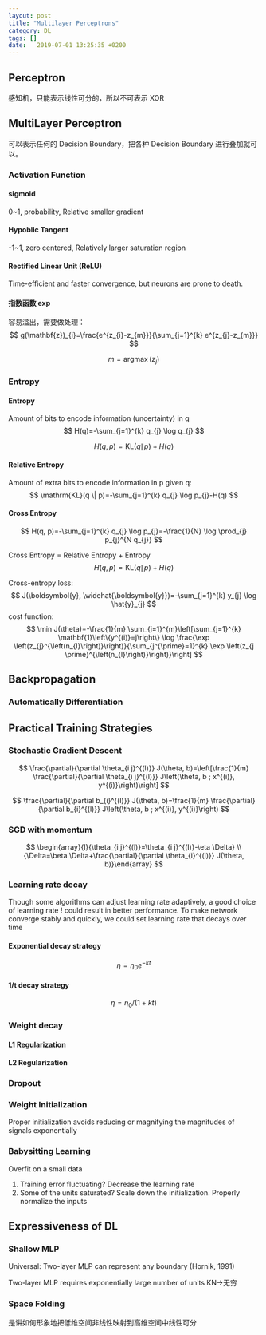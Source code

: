 ```yaml
---
layout: post
title: "Multilayer Perceptrons"
category: DL
tags: []
date:   2019-07-01 13:25:35 +0200
---
```


## Perceptron

感知机，只能表示线性可分的，所以不可表示 XOR

## MultiLayer Perceptron

可以表示任何的 Decision Boundary，把各种 Decision Boundary 进行叠加就可以。

### Activation Function

#### sigmoid 

0~1, probability, Relative smaller gradient

#### Hypoblic Tangent

-1~1, zero centered, Relatively larger saturation region

#### Rectified Linear Unit (ReLU)

Time-efficient and faster convergence, but neurons are prone to death.

#### 指数函数 exp

容易溢出，需要做处理：
$$
g(\mathbf{z})_{i}=\frac{e^{z_{i}-z_{m}}}{\sum_{j=1}^{k} e^{z_{j}-z_{m}}}
$$


$$ m=\operatorname{argmax}\left(z_{j}\right)$$

### Entropy

#### Entropy

Amount of bits to encode information (uncertainty) in q
$$
H(q)=-\sum_{j=1}^{k} q_{j} \log q_{j}
$$

$$
H(q, p)=\mathrm{KL}(q \| p)+H(q)
$$

#### Relative Entropy

Amount of extra bits to encode information in p given q:
$$
\mathrm{KL}(q \| p)=-\sum_{j=1}^{k} q_{j} \log p_{j}-H(q)
$$

#### Cross Entropy

$$
H(q, p)=-\sum_{j=1}^{k} q_{j} \log p_{j}=-\frac{1}{N} \log \prod_{j} p_{j}^{N q_{j}}
$$

Cross Entropy = Relative Entropy + Entropy
$$
H(q, p)=\mathrm{KL}(q \| p)+H(q)
$$

Cross-entropy loss:
$$
J(\boldsymbol{y}, \widehat{\boldsymbol{y}})=-\sum_{j=1}^{k} y_{j} \log \hat{y}_{j}
$$
cost function:
$$
\min J(\theta)=-\frac{1}{m} \sum_{i=1}^{m}\left[\sum_{j=1}^{k} \mathbf{1}\left\{y^{(i)}=j\right\} \log \frac{\exp \left(z_{j}^{\left(n_{l}\right)}\right)}{\sum_{j^{\prime}=1}^{k} \exp \left(z_{j \prime}^{\left(n_{l}\right)}\right)}\right]
$$

## Backpropagation

### Automatically Differentiation



## Practical Training Strategies

### Stochastic Gradient Descent

$$
\frac{\partial}{\partial \theta_{i j}^{(l)}} J(\theta, b)=\left[\frac{1}{m} \frac{\partial}{\partial \theta_{i j}^{(l)}} J\left(\theta, b ; x^{(i)}, y^{(i)}\right)\right]
$$

$$
\frac{\partial}{\partial b_{i}^{(l)}} J(\theta, b)=\frac{1}{m} \frac{\partial}{\partial b_{i}^{(l)}} J\left(\theta, b ; x^{(i)}, y^{(i)}\right)
$$

### SGD with momentum

$$
\begin{array}{l}{\theta_{i j}^{(l)}=\theta_{i j}^{(l)}-\eta \Delta} \\ {\Delta=\beta \Delta+\frac{\partial}{\partial \theta_{i}^{(l)}} J(\theta, b)}\end{array}
$$



### Learning rate decay

Though some algorithms can adjust learning rate adaptively, a good choice of learning rate ! could result in better performance. To make network converge stably and quickly, we could set learning rate that decays over time

#### Exponential decay strategy

$$
\eta=\eta_{0} e^{-k t}
$$

#### 1/t decay strategy

$$
\eta=\eta_{0} /(1+k t)
$$

### Weight decay

#### L1 Regularization

#### L2 Regularization

### Dropout

### Weight Initialization

Proper initialization avoids reducing or magnifying the magnitudes of signals exponentially

### Babysitting Learning

Overfit on a small data

1. Training error fluctuating? Decrease the learning rate
2. Some of the units saturated? Scale down the initialization. Properly normalize the inputs

## Expressiveness of DL

### Shallow MLP

Universal: Two-layer MLP can represent any boundary (Hornik, 1991)

Two-layer MLP requires exponentially large number of units KN->无穷

### Space Folding

是讲如何形象地把低维空间非线性映射到高维空间中线性可分